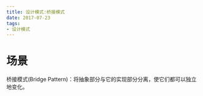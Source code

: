 ```yaml
---
title: 设计模式:桥接模式
date: 2017-07-23
tags:
- 设计模式
---
```


# 场景

桥接模式(Bridge Pattern)：将抽象部分与它的实现部分分离，使它们都可以独立地变化。





